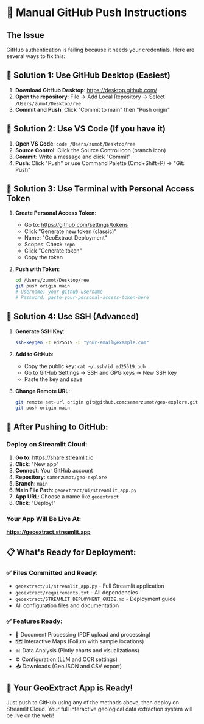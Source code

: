 # 🚀 Manual GitHub Push Instructions

## The Issue
GitHub authentication is failing because it needs your credentials. Here are several ways to fix this:

## 🔧 **Solution 1: Use GitHub Desktop (Easiest)**

1. **Download GitHub Desktop**: https://desktop.github.com/
2. **Open the repository**: File → Add Local Repository → Select `/Users/zumot/Desktop/ree`
3. **Commit and Push**: Click "Commit to main" then "Push origin"

## 🔧 **Solution 2: Use VS Code (If you have it)**

1. **Open VS Code**: `code /Users/zumot/Desktop/ree`
2. **Source Control**: Click the Source Control icon (branch icon)
3. **Commit**: Write a message and click "Commit"
4. **Push**: Click "Push" or use Command Palette (Cmd+Shift+P) → "Git: Push"

## 🔧 **Solution 3: Use Terminal with Personal Access Token**

1. **Create Personal Access Token**:
   - Go to: https://github.com/settings/tokens
   - Click "Generate new token (classic)"
   - Name: "GeoExtract Deployment"
   - Scopes: Check `repo`
   - Click "Generate token"
   - Copy the token

2. **Push with Token**:
   ```bash
   cd /Users/zumot/Desktop/ree
   git push origin main
   # Username: your-github-username
   # Password: paste-your-personal-access-token-here
   ```

## 🔧 **Solution 4: Use SSH (Advanced)**

1. **Generate SSH Key**:
   ```bash
   ssh-keygen -t ed25519 -C "your-email@example.com"
   ```

2. **Add to GitHub**:
   - Copy the public key: `cat ~/.ssh/id_ed25519.pub`
   - Go to GitHub Settings → SSH and GPG keys → New SSH key
   - Paste the key and save

3. **Change Remote URL**:
   ```bash
   git remote set-url origin git@github.com:samerzumot/geo-explore.git
   git push origin main
   ```

## 🎯 **After Pushing to GitHub:**

### **Deploy on Streamlit Cloud:**

1. **Go to**: https://share.streamlit.io
2. **Click**: "New app"
3. **Connect**: Your GitHub account
4. **Repository**: `samerzumot/geo-explore`
5. **Branch**: `main`
6. **Main File Path**: `geoextract/ui/streamlit_app.py`
7. **App URL**: Choose a name like `geoextract`
8. **Click**: "Deploy!"

### **Your App Will Be Live At:**
**https://geoextract.streamlit.app**

## 📋 **What's Ready for Deployment:**

### ✅ **Files Committed and Ready:**
- `geoextract/ui/streamlit_app.py` - Full Streamlit application
- `geoextract/requirements.txt` - All dependencies
- `geoextract/STREAMLIT_DEPLOYMENT_GUIDE.md` - Deployment guide
- All configuration files and documentation

### ✅ **Features Ready:**
- 📄 Document Processing (PDF upload and processing)
- 🗺️ Interactive Maps (Folium with sample locations)
- 📊 Data Analysis (Plotly charts and visualizations)
- ⚙️ Configuration (LLM and OCR settings)
- 📥 Downloads (GeoJSON and CSV export)

## 🎉 **Your GeoExtract App is Ready!**

Just push to GitHub using any of the methods above, then deploy on Streamlit Cloud. Your full interactive geological data extraction system will be live on the web!

